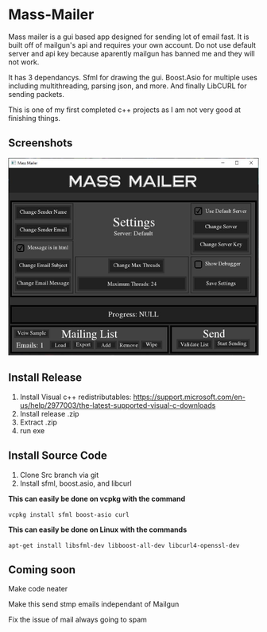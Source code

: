 # Mass-Mailer
Mass mailer is a gui based app designed for sending lot of email fast.
It is built off of mailgun's api and requires your own account. Do not use default server and api key because aparently mailgun has banned me and they will not work.

It has 3 dependancys. Sfml for drawing the gui. Boost.Asio for multiple uses including multithreading, parsing json, and more. And finally LibCURL for sending packets.

This is one of my first completed c++ projects as I am not very good at finishing things.

Screenshots
-----------
![Alt text](Screenshots/Home.JPG?raw=true "Title")

Install Release
---------------
1. Install Visual c++ redistributables: https://support.microsoft.com/en-us/help/2977003/the-latest-supported-visual-c-downloads
2. Install release .zip
3. Extract .zip
4. run exe

Install Source Code
-------------------
1. Clone Src branch via git
2. Install sfml, boost.asio, and libcurl

**This can easily be done on vcpkg with the command**

```vcpkg install sfml boost-asio curl```

**This can easily be done on Linux with the commands**

```apt-get install libsfml-dev libboost-all-dev libcurl4-openssl-dev```


Coming soon
-----------
Make code neater

Make this send stmp emails independant of Mailgun

Fix the issue of mail always going to spam
